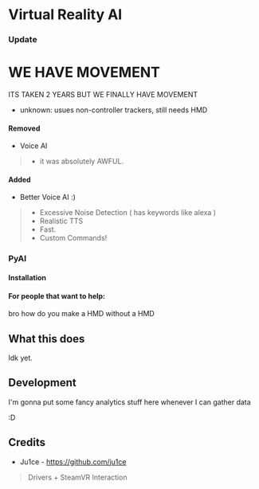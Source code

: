 # Virtual Reality AI

### Update

# WE HAVE MOVEMENT

ITS TAKEN 2 YEARS
BUT WE FINALLY HAVE MOVEMENT

- unknown: usues non-controller trackers, still needs HMD


#### Removed

- Voice AI
> - it was absolutely AWFUL.


#### Added

- Better Voice AI :)
> - Excessive Noise Detection ( has keywords like alexa )
> - Realistic TTS
> - Fast.
> - Custom Commands!


### PyAI

#### Installation


#### For people that want to help:

bro how do you make a HMD without a HMD



What this does
---
Idk yet.



Development
---
I'm gonna put some fancy analytics stuff here whenever I can gather data

:D


## Credits

* Ju1ce - https://github.com/ju1ce
> Drivers + SteamVR Interaction
